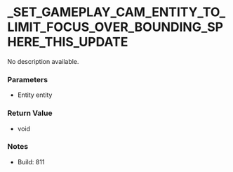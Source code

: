 # _SET_GAMEPLAY_CAM_ENTITY_TO_LIMIT_FOCUS_OVER_BOUNDING_SPHERE_THIS_UPDATE

No description available.

### Parameters
* Entity entity

### Return Value
* void

### Notes
* Build: 811

